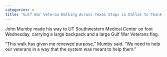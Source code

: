 ```yaml
---
categories: e
title: "Gulf War Veteran Walking Across Texas Stops in Dallas to Thank Researchers"
---
```


John Mumby made his way to UT Southwestern Medical Center on foot Wednesday, carrying a large backpack and a large Gulf War Veterans flag.



&#8220;This walk has given me renewed purpose,&#8221; Mumby said. &#8220;We need to help our veterans in a way that the system was meant to help them.&#8221;